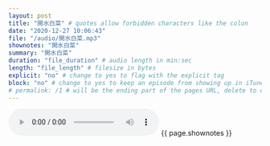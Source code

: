 ```yaml
---
layout: post
title: "開水白菜" # quotes allow forbidden characters like the colon
date: "2020-12-27 10:06:43"
file: "/audio/開水白菜.mp3"
shownotes: "開水白菜"
summary: "開水白菜"
duration: "file_duration" # audio length in min:sec
length: "file_length" # filesize in bytes
explicit: "no" # change to yes to flag with the explicit tag
block: "no" # change to yes to keep an episode from showing up in iTunes
# permalink: /1 # will be the ending part of the pages URL, delete to default to the title
---
```


<audio controls>
<source src="{{site.url}}{{site.baseurl}}{{ page.file }}" type="audio/x-mp3">
Your browser does not support the audio element.
</audio>
{{ page.shownotes }}
